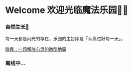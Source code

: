 # Welcome 欢迎光临魔法乐园🧚‍♀️


### 自然生长🌲

每一天都是闪光的存在，乐园的主旨即是「认真过好每一天」。

[敬畏：一场解放心灵的微型地震](asaweiya.GitHub.io/Awe-nature-2022-02.md)


### 离线中...
